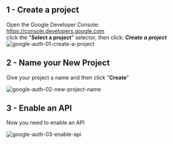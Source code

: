 ## 1 - Create a project

Open the Google Developer Console: https://console.developers.google.com  
click the "**Select a project**" selector, then click: ***Create a project***
![google-auth-01-create-a-project](https://cloud.githubusercontent.com/assets/194400/11185849/b891335c-8c76-11e5-8960-e8691eff2b30.png)

## 2 - Name your New Project

Give your project a name and then click "**Create**"

![google-auth-02-new-project-name](https://cloud.githubusercontent.com/assets/194400/11186083/e90593d8-8c77-11e5-9988-962eabfdc9f3.png)


## 3 - Enable an API

Now you need to enable an API

![google-auth-03-enable-api](https://cloud.githubusercontent.com/assets/194400/11186184/6f56781c-8c78-11e5-9e99-6b582fce7ecd.png)
